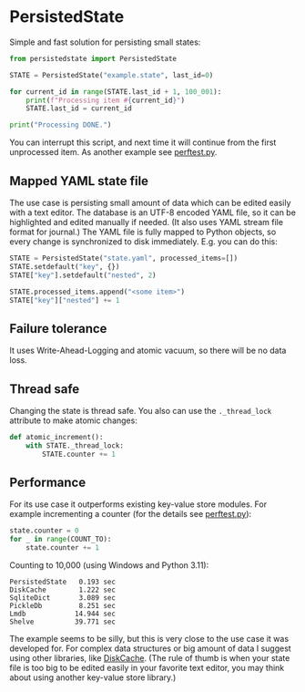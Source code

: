 # PersistedState

Simple and fast solution for persisting small states:

```python
from persistedstate import PersistedState

STATE = PersistedState("example.state", last_id=0)

for current_id in range(STATE.last_id + 1, 100_001):
    print(f"Processing item #{current_id}")
    STATE.last_id = current_id

print("Processing DONE.")
```

You can interrupt this script, and next time it will continue from the first unprocessed item.
As another example see [perftest.py](perftest.py).

## Mapped YAML state file

The use case is persisting small amount of data which can be edited easily with a text editor.
The database is an UTF-8 encoded YAML file, so it can be highlighted and edited manually if needed.
(It also uses YAML stream file format for journal.)
The YAML file is fully mapped to Python objects, so every change is synchronized to disk immediately. E.g. you can do this:

```python
STATE = PersistedState("state.yaml", processed_items=[])
STATE.setdefault("key", {})
STATE["key"].setdefault("nested", 2)

STATE.processed_items.append("<some item>")
STATE["key"]["nested"] += 1
```

## Failure tolerance

It uses Write-Ahead-Logging and atomic vacuum, so there will be no data loss.

## Thread safe

Changing the state is thread safe. You also can use the `._thread_lock` attribute to make atomic changes:


```python
def atomic_increment():
    with STATE._thread_lock:
        STATE.counter += 1
```

## Performance

For its use case it outperforms existing key-value store modules.
For example incrementing a counter (for the details see [perftest.py](perftest.py)):

```python
state.counter = 0
for _ in range(COUNT_TO):
    state.counter += 1
```

Counting to 10,000 (using Windows and Python 3.11):

```
PersistedState   0.193 sec
DiskCache        1.222 sec
SqliteDict       3.089 sec
PickleDb         8.251 sec
Lmdb            14.944 sec
Shelve          39.771 sec
```

The example seems to be silly, but this is very close to the use case it was developed for. For complex data structures or big amount of data I suggest using other libraries, like [DiskCache](https://grantjenks.com/docs/diskcache/). (The rule of thumb is when your state file is too big to be edited easily in your favorite text editor, you may think about using another key-value store library.)